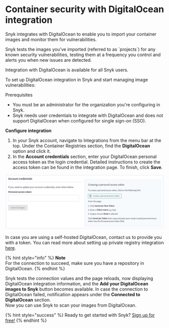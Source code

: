 # Container security with DigitalOcean integration

Snyk integrates with DigitalOcean to enable you to import your container images and monitor them for vulnerabilities.

Snyk tests the images you’ve imported \(referred to as \`projects\`\) for any known security vulnerabilities, testing them at a frequency you control and alerts you when new issues are detected.

Integration with DigitalOcean is available for all Snyk users.

To set up DigitalOcean integration in Snyk and start managing image vulnerabilities:

Prerequisites

* You must be an administrator for the organization you're configuring in Snyk.
* Snyk needs user credentials to integrate with DigitalOcean and does not support DigitalOcean when configured for single sign-on \(SSO\).

**Configure integration**

1. In your Snyk account, navigate to Integrations from the menu bar at the top. Under the Container Registries section, find the **DigitalOcean** option and click it.
2. In the **Account credentials** section, enter your DigitalOcean personal access token as the login credential. Detailed instructions to create the access token can be found in the integration page. To finish, click **Save**.

![](../../../.gitbook/assets/mceclip0-10-.png/)

In case you are using a self-hosted DigitalOcean, contact us to provide you with a token. You can read more about setting up private registry integration [here](snyk-container/integrate-self-hosted-container-registries/snyk-integration-to-self-hosted-container-registries).

{% hint style="info" %}
**Note**  
For the connection to succeed, make sure you have a repository in DigitalOcean.
{% endhint %}

Snyk tests the connection values and the page reloads, now displaying DigitalOcean integration information, and the **Add your DigitalOcean images to Snyk** button becomes available. In case the connection to DigitalOcean failed, notification appears under the **Connected to DigitalOcean** section.  
Now you can use Snyk to scan your images from DigitalOcean.

{% hint style="success" %}
Ready to get started with Snyk? [Sign up for free!](https://snyk.io/login?cta=sign-up&loc=footer&page=support_docs_page)
{% endhint %}

